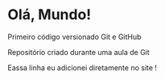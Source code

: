 # Olá, Mundo!
 Primeiro código versionado Git e GitHub

Repositório criado durante uma aula de Git

Eassa linha eu adicionei diretamente no site !

